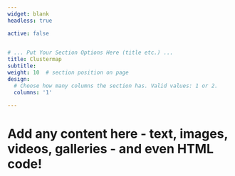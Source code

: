 ```yaml
---
widget: blank
headless: true

active: false

  
# ... Put Your Section Options Here (title etc.) ...
title: Clustermap
subtitle:
weight: 10  # section position on page
design:
  # Choose how many columns the section has. Valid values: 1 or 2.
  columns: '1'
  
---
```



<body>
  
<script type="text/javascript" id="clustrmaps" src="//clustrmaps.com/map_v2.js?d=im6qhA8eSkRhdZmj9ActkC4ebl7dDLRKyZK-3r3HT50&cl=ffffff&w=a"></script>
</body>

# Add any content here - text, images, videos, galleries - and even HTML code!
